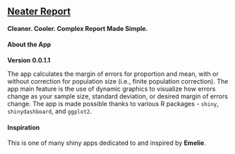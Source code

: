 ## [Neater Report](http://www.neaterreport.com)

**Cleaner. Cooler. Complex Report Made Simple.**

#### About the App

**Version 0.0.1.1**

The app calculates the margin of errors for proportion and mean, with or without correction for population size (i.e., finite population correction). The app main feature is the use of dynamic graphics to visualize how errors change as your sample size, standard deviation, or desired margin of errors change. The app is made possible thanks to various R packages - `shiny`, `shinydashboard`, and `ggplot2`.

#### Inspiration
This is one of many shiny apps dedicated to and inspired by **Emelie**.
